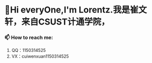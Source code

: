 #  👋Hi everyOne,I'm Lorentz.我是崔文轩，来自CSUST计通学院，
### 📫 How to reach me:
1. QQ：1150314525
2. VX：cuiwenxuan1150314525
<!--
**hendredlorentz/hendredlorentz** is a ✨ _special_ ✨ repository because its `README.md` (this file) appears on your GitHub profile.

Here are some ideas to get you started:

- 🔭 I’m currently working on ...
- 🌱 I’m currently learning ...
- 👯 I’m looking to collaborate on ...
- 🤔 I’m looking for help with ...
- 💬 Ask me about ...
- 📫 How to reach me: ...
- 😄 Pronouns: ...
- ⚡ Fun fact: ...
-->
